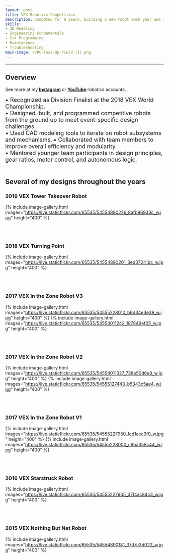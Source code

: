 ```yaml
---
layout: post
title: VEX Robotics Competition
description: Competed for 6 years, building a new robot each year and iterating on it to play the provided game.
skills: 
- 3D Modeling
- Engineering Fundamentals
- C++ Programming
- Maintenence
- Troubleshooting
main-image: /VRC-Toss-Up-Field (1).png
---
```


---
## Overview
See more at my <a href="https://www.instagram.com/joseph_621a/">**Instagram**</a> or <a href="https://www.youtube.com/@team_621a6">**YouTube**</a> robotics accounts.

<span style="font-size: 18px">•	Recognized as Division Finalist at the 2018 VEX World Championship.</span>  
<span style="font-size: 18px">•	Designed, built, and programmed competitive robots from the ground up to meet event-specific design challenges.</span>  
<span style="font-size: 18px">•	Used CAD modeling tools to iterate on robot subsystems and mechanisms.</span>
<span style="font-size: 18px">•	Collaborated with team members to improve overall efficiency and modularity.</span>  
<span style="font-size: 18px">•	Mentored younger team participants in design principles, gear ratios, motor control, and autonomous logic.</span> 
<br> <br>
## Several of my designs throughout the years


### 2019 VEX Tower Takeover Robot
{% include image-gallery.html images="https://live.staticflickr.com/65535/54554890226_8afb96933c_w.jpg" height="400" %} 

<br> <br>
### 2018 VEX Turning Point
{% include image-gallery.html images="https://live.staticflickr.com/65535/54554890201_3ed37241bc_w.jpg" height="400" %} 

<br> <br>
### 2017 VEX In the Zone Robot V3
{% include image-gallery.html images="https://live.staticflickr.com/65535/54555228010_b9d34e3e39_w.jpg" height="400" %} 
{% include image-gallery.html images="https://live.staticflickr.com/65535/54554011242_187849ef05_w.jpg" height="400" %} 

<br> <br>
### 2017 VEX In the Zone Robot V2
{% include image-gallery.html images="https://live.staticflickr.com/65535/54554011327_738e50d6e8_w.jpg" height="400" %} 
{% include image-gallery.html images="https://live.staticflickr.com/65535/54555127443_b5343c5ae4_w.jpg" height="400" %} 

<br> <br>
### 2017 VEX In the Zone Robot V1
{% include image-gallery.html images="https://live.staticflickr.com/65535/54555227950_fcd1acc3f0_w.jpg" height="400" %} 
{% include image-gallery.html images="https://live.staticflickr.com/65535/54555228000_c9ba358c44_w.jpg" height="400" %} 

<br> <br>
### 2016 VEX Starstruck Robot
{% include image-gallery.html images="https://live.staticflickr.com/65535/54555227905_37f4ac84c3_w.jpg" height="400" %}

<br> <br>
### 2015 VEX Nothing But Net Robot
{% include image-gallery.html images="https://live.staticflickr.com/65535/54554890181_37d7c3d022_w.jpg" height="400" %} 

